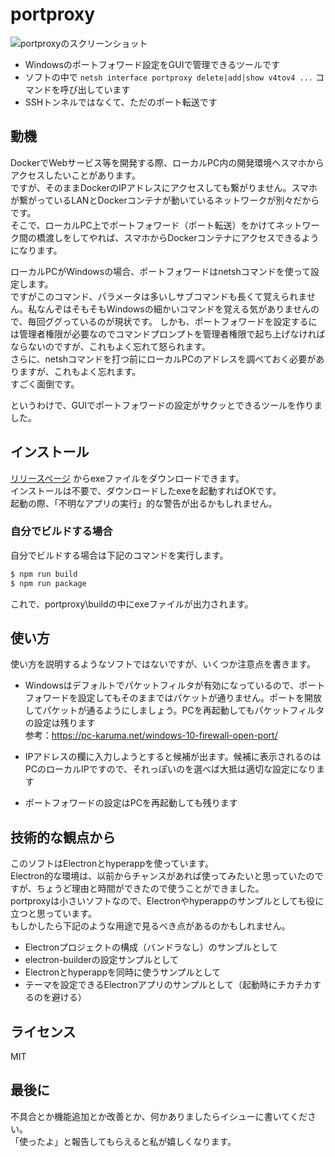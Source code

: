 # portproxy

![portproxyのスクリーンショット](https://raw.githubusercontent.com/tyam/portproxy/images/portproxy.png)

- Windowsのポートフォワード設定をGUIで管理できるツールです
- ソフトの中で `netsh interface portproxy delete|add|show v4tov4 ...` コマンドを呼び出しています
- SSHトンネルではなくて、ただのポート転送です

## 動機

DockerでWebサービス等を開発する際、ローカルPC内の開発環境へスマホからアクセスしたいことがあります。  
ですが、そのままDockerのIPアドレスにアクセスしても繋がりません。スマホが繋がっているLANとDockerコンテナが動いているネットワークが別々だからです。  
そこで、ローカルPC上でポートフォワード（ポート転送）をかけてネットワーク間の橋渡しをしてやれば、スマホからDockerコンテナにアクセスできるようになります。

ローカルPCがWindowsの場合、ポートフォワードはnetshコマンドを使って設定します。  
ですがこのコマンド、パラメータは多いしサブコマンドも長くて覚えられません。私なんぞはそもそもWindowsの細かいコマンドを覚える気がありませんので、毎回ググっているのが現状です。
しかも、ポートフォワードを設定するには管理者権限が必要なのでコマンドプロンプトを管理者権限で起ち上げなければならないのですが、これもよく忘れて怒られます。  
さらに、netshコマンドを打つ前にローカルPCのアドレスを調べておく必要がありますが、これもよく忘れます。  
すごく面倒です。

というわけで、GUIでポートフォワードの設定がサクッとできるツールを作りました。

## インストール

[リリースページ](https://github.com/tyam/portproxy/releases) からexeファイルをダウンロードできます。  
インストールは不要で、ダウンロードしたexeを起動すればOKです。  
起動の際、「不明なアプリの実行」的な警告が出るかもしれません。

### 自分でビルドする場合

自分でビルドする場合は下記のコマンドを実行します。

```sh
$ npm run build
$ npm run package
```

これで、portproxy\buildの中にexeファイルが出力されます。

## 使い方

使い方を説明するようなソフトではないですが、いくつか注意点を書きます。

- Windowsはデフォルトでパケットフィルタが有効になっているので、ポートフォワードを設定してもそのままではパケットが通りません。ポートを開放してパケットが通るようにしましょう。PCを再起動してもパケットフィルタの設定は残ります  
  参考：https://pc-karuma.net/windows-10-firewall-open-port/

- IPアドレスの欄に入力しようとすると候補が出ます。候補に表示されるのはPCのローカルIPですので、それっぽいのを選べば大抵は適切な設定になります

- ポートフォワードの設定はPCを再起動しても残ります

## 技術的な観点から

このソフトはElectronとhyperappを使っています。  
Electron的な環境は、以前からチャンスがあれば使ってみたいと思っていたのですが、ちょうど理由と時間ができたので使うことができました。  
portproxyは小さいソフトなので、Electronやhyperappのサンプルとしても役に立つと思っています。  
もしかしたら下記のような用途で見るべき点があるのかもしれません。

- Electronプロジェクトの構成（バンドラなし）のサンプルとして
- electron-builderの設定サンプルとして
- Electronとhyperappを同時に使うサンプルとして
- テーマを設定できるElectronアプリのサンプルとして（起動時にチカチカするのを避ける）

## ライセンス

MIT

## 最後に

不具合とか機能追加とか改善とか、何かありましたらイシューに書いてください。  
「使ったよ」と報告してもらえると私が嬉しくなります。

